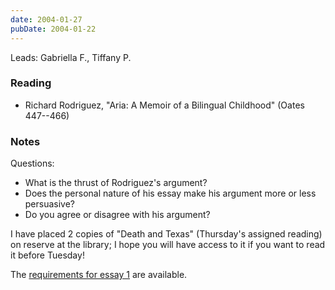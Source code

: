```yaml
---
date: 2004-01-27
pubDate: 2004-01-22
---
```


Leads: Gabriella F., Tiffany P.

### Reading

* Richard Rodriguez, "Aria: A Memoir of a Bilingual Childhood" (Oates 447--466)

### Notes

Questions:

* What is the thrust of Rodriguez's argument?
* Does the personal nature of his essay make his argument more or less persuasive?
* Do you agree or disagree with his argument?

I have placed 2 copies of "Death and Texas" (Thursday's assigned reading) on reserve at the library; I hope you will have access to it if you want to read it before Tuesday!

The [requirements for essay 1](../syllabus#essay-1) are available.
